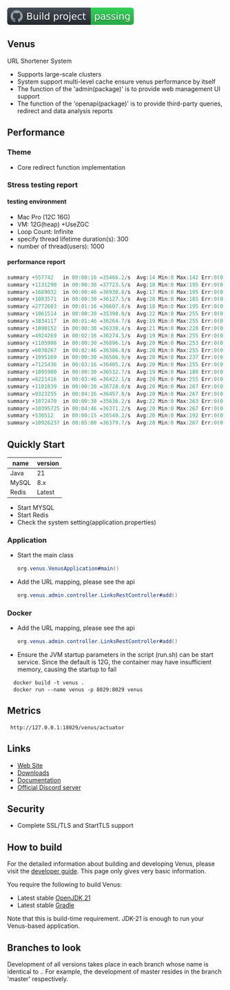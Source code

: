 ![Build project](https://github.com/shallowx/venus/blob/master/doc/badge.svg)

## Venus

URL Shortener System

- Supports large-scale clusters
- System support multi-level cache ensure venus performance by itself
- The function of the 'admin(package)' is to provide web management UI support
- The function of the 'openapi(package)' is to provide third-party queries, redirect and data analysis reports

## Performance

### Theme

- Core redirect function implementation

### Stress testing report
#### testing environment

- Mac Pro (12C 16G)
- VM: 12G(heap) +UseZGC
- Loop Count: Infinite
- specify thread lifetime duration(s): 300
- number of thread(users): 1000

#### performance report

```java
summary +557742   in 00:00:16 =35466.2/s  Avg:14 Min:0 Max:142 Err:0(0.00%) Active:1000 Started:1000 Finished:0
summary +1131290  in 00:00:30 =37723.5/s  Avg:18 Min:0 Max:195 Err:0(0.00%) Active:1000 Started:1000 Finished:0
summary =1689032  in 00:00:46 =36930.8/s  Avg:17 Min:0 Max:195 Err:0(0.00%)
summary +1083571  in 00:00:30 =36127.5/s  Avg:20 Min:0 Max:185 Err:0(0.00%) Active:1000 Started:1000 Finished:0
summary =2772603  in 00:01:16 =36607.8/s  Avg:18 Min:0 Max:195 Err:0(0.00%)
summary +1061514  in 00:00:30 =35398.0/s  Avg:22 Min:0 Max:255 Err:0(0.00%) Active:1000 Started:1000 Finished:0
summary =3834117  in 00:01:46 =36264.7/s  Avg:19 Min:0 Max:255 Err:0(0.00%)
summary +1090152  in 00:00:30 =36338.4/s  Avg:21 Min:0 Max:228 Err:0(0.00%) Active:1000 Started:1000 Finished:0
summary =4924269  in 00:02:16 =36274.5/s  Avg:19 Min:0 Max:255 Err:0(0.00%)
summary +1105998  in 00:00:30 =36896.1/s  Avg:20 Min:0 Max:253 Err:0(0.00%) Active:1000 Started:1000 Finished:0
summary =6030267  in 00:02:46 =36386.8/s  Avg:20 Min:0 Max:255 Err:0(0.00%)
summary +1095169  in 00:00:30 =36506.9/s  Avg:20 Min:0 Max:237 Err:0(0.00%) Active:1000 Started:1000 Finished:0
summary =7125436  in 00:03:16 =36405.2/s  Avg:20 Min:0 Max:255 Err:0(0.00%)
summary +1095980  in 00:00:30 =36532.7/s  Avg:19 Min:0 Max:188 Err:0(0.00%) Active:1000 Started:1000 Finished:0
summary =8221416  in 00:03:46 =36422.1/s  Avg:20 Min:0 Max:255 Err:0(0.00%)
summary +1101839  in 00:00:30 =36728.0/s  Avg:20 Min:0 Max:267 Err:0(0.00%) Active:1000 Started:1000 Finished:0
summary =9323255  in 00:04:16 =36457.8/s  Avg:20 Min:0 Max:267 Err:0(0.00%)
summary +1072470  in 00:00:30 =35636.2/s  Avg:22 Min:0 Max:263 Err:0(0.00%) Active:1000 Started:1000 Finished:0
summary =10395725 in 00:04:46 =36371.2/s  Avg:20 Min:0 Max:267 Err:0(0.00%)
summary +530512   in 00:00:15 =36549.2/s  Avg:20 Min:0 Max:192 Err:0(0.00%) Active:0    Started:1000 Finished:1000
summary =10926237 in 00:05:00 =36379.7/s  Avg:20 Min:0 Max:267 Err:0(0.00%)
```
## Quickly Start
| name  | version |
|-------|---------|
| Java  | 21      |
| MySQL | 8.x     |
| Redis | Latest  |

- Start MYSQL
- Start Redis
- Check the system setting(application.properties)

### Application
- Start the main class
  ```java 
  org.venus.VenusApplication#main()
  ```
- Add the URL mapping, please see the api
  ```java 
  org.venus.admin.controller.LinksRestController#add()
  ```

### Docker
- Add the URL mapping, please see the api
  ```java 
  org.venus.admin.controller.LinksRestController#add()
  ```
- Ensure the JVM startup parameters in the script (run.sh) can be start service. Since the default is 12G, the container may have insufficient memory, causing the startup to fail
```shell
  docker build -t venus .
  docker run --name venus -p 8029:8029 venus
  ```

## Metrics

```shell
 http://127.0.0.1:18029/venus/actuator
```

## Links

* [Web Site]()
* [Downloads]()
* [Documentation]()
* [Official Discord server]()

## Security

- Complete SSL/TLS and StartTLS support

## How to build

For the detailed information about building and developing Venus, please visit the [developer guide](). This page only
gives very basic information.

You require the following to build Venus:

* Latest stable [OpenJDK 21](https://adoptium.net/)
* Latest stable [Gradle](https://docs.gradle.org/)

Note that this is build-time requirement. JDK-21 is enough to run your Venus-based application.

## Branches to look

Development of all versions takes place in each branch whose name is identical to <majorVersion>.<minorVersion>. For
example, the development of master resides in the branch 'master' respectively.
  

